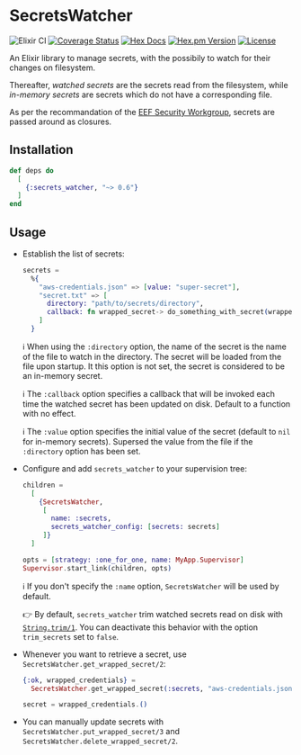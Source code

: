 # SecretsWatcher

![Elixir CI](https://github.com/ahamez/secrets_watcher/workflows/Elixir%20CI/badge.svg) [![Coverage Status](https://coveralls.io/repos/github/ahamez/secrets_watcher/badge.svg?branch=master)](https://coveralls.io/github/ahamez/secrets_watcher?branch=master) [![Hex Docs](https://img.shields.io/badge/hex-docs-brightgreen.svg)](https://hexdocs.pm/secrets_watcher/) [![Hex.pm Version](http://img.shields.io/hexpm/v/secrets_watcher.svg)](https://hex.pm/packages/secrets_watcher) [![License](https://img.shields.io/hexpm/l/secrets_watcher.svg)](https://github.com/ahamez/secrets_watcher/blob/master/LICENSE)

An Elixir library to manage secrets, with the possibily to watch for their changes on filesystem.

Thereafter, _watched secrets_ are the secrets read from the filesystem, while _in-memory secrets_ are secrets which do not have a corresponding file.

As per the recommandation of the [EEF Security Workgroup](https://erlef.github.io/security-wg/secure_coding_and_deployment_hardening/sensitive_data), secrets are passed around as closures.


## Installation

```elixir
def deps do
  [
    {:secrets_watcher, "~> 0.6"}
  ]
end
```

## Usage

* Establish the list of secrets:
    ```elixir
    secrets =
      %{
        "aws-credentials.json" => [value: "super-secret"],
        "secret.txt" => [
          directory: "path/to/secrets/directory",
          callback: fn wrapped_secret-> do_something_with_secret(wrapped_secret) end
        ]
      }
    ```
    ℹ️ When using the `:directory` option, the name of the secret is the name of the file to watch in the directory. The secret will be loaded from the file upon startup. It this option is not set, the secret is considered to be an in-memory secret.

    ℹ️ The `:callback` option specifies a callback that will be invoked each time the watched secret has been updated on disk. Default to a function with no effect.

    ℹ️ The `:value` option specifies the initial value of the secret (default to `nil` for in-memory secrets). Supersed the value from the file if the `:directory` option has been set.


* Configure and add `secrets_watcher` to your supervision tree:
    ```elixir
    children =
      [
        {SecretsWatcher,
         [
           name: :secrets,
           secrets_watcher_config: [secrets: secrets]
         ]}
      ]

    opts = [strategy: :one_for_one, name: MyApp.Supervisor]
    Supervisor.start_link(children, opts)
    ```
    ℹ️ If you don't specify the `:name` option, `SecretsWatcher` will be used by default.

    👉 By default, `secrets_watcher` trim watched secrets read on disk with [`String.trim/1`](https://hexdocs.pm/elixir/1.13.2/String.html#trim/1). You can deactivate this behavior with the option `trim_secrets` set to `false`.

* Whenever you want to retrieve a secret, use `SecretsWatcher.get_wrapped_secret/2`:
    ```elixir
    {:ok, wrapped_credentials} =
      SecretsWatcher.get_wrapped_secret(:secrets, "aws-credentials.json")

    secret = wrapped_credentials.()
    ```

* You can manually update secrets with `SecretsWatcher.put_wrapped_secret/3` and `SecretsWatcher.delete_wrapped_secret/2`.
